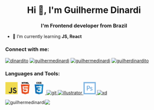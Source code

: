 <h1 align="center">Hi 👋, I'm Guilherme Dinardi</h1>
<h3 align="center">I'm Frontend developer from Brazil</h3>

- 🌱 I’m currently learning **JS, React**

<h3 align="left">Connect with me:</h3>
<p align="left">
<a href="https://twitter.com/dinardito" target="blank"><img align="center" src="https://cdn.jsdelivr.net/npm/simple-icons@3.0.1/icons/twitter.svg" alt="dinardito" height="30" width="40"/></a>
<a href="https://linkedin.com/in/guilhermedinardi" target="blank"><img align="center" src="https://cdn.jsdelivr.net/npm/simple-icons@3.0.1/icons/linkedin.svg" alt="guilhermedinardi" height="30" width="40" /></a>
<a href="https://instagram.com/guilhermedinardi" target="blank"><img align="center" src="https://cdn.jsdelivr.net/npm/simple-icons@3.0.1/icons/instagram.svg" alt="guilhermedinardi" height="30" width="40" /></a>
<a href="https://www.behance.net/guilherdinardito" target="blank"><img align="center" src="https://cdn.jsdelivr.net/npm/simple-icons@3.0.1/icons/behance.svg" alt="guilherdinardito" height="30" width="40" /></a>
</p>

<h3 align="left">Languages and Tools:</h3>
<p align="left"> <img src="https://raw.githubusercontent.com/devicons/devicon/master/icons/javascript/javascript-original.svg" alt="javascript" width="40" height="40"/> </a>  <img src="https://raw.githubusercontent.com/devicons/devicon/master/icons/html5/html5-original-wordmark.svg" alt="html5" width="40" height="40"/> </a>  <a href="https://www.w3schools.com/css/" target="_blank"> <img src="https://raw.githubusercontent.com/devicons/devicon/master/icons/css3/css3-original-wordmark.svg" alt="css3" width="40" height="40"/> </a> <a href="https://git-scm.com/" target="_blank"> <img src="https://www.vectorlogo.zone/logos/git-scm/git-scm-icon.svg" alt="git" width="40" height="40"/> </a> <a href="https://www.w3.org/html/" target="_blank"> <a href="https://www.adobe.com/in/products/illustrator.html" target="_blank"> <img src="https://www.vectorlogo.zone/logos/adobe_illustrator/adobe_illustrator-icon.svg" alt="illustrator" width="40" height="40"/> </a> <a href="https://developer.mozilla.org/en-US/docs/Web/JavaScript" target="_blank">  <a href="https://www.photoshop.com/en" target="_blank"> <img src="https://raw.githubusercontent.com/devicons/devicon/master/icons/photoshop/photoshop-line.svg" alt="photoshop" width="40" height="40"/> </a> <a href="https://www.adobe.com/products/xd.html" target="_blank"> <img src="https://cdn.worldvectorlogo.com/logos/adobe-xd.svg" alt="xd" width="40" height="40"/> </a> </p>
<p align="left"> 
  <a href="https://github.com/anuraghazra/github-readme-stats">
    <img 
         align = "left" 
         height = "150"
         src = "https://github-readme-stats.vercel.app/api/top-langs/?username=guilhermedinardi&layout=compact&theme=dark" alt ="guilhermedinardi"/>
  </a>
  <a href="https://github.com/anuraghazra/github-readme-stats">
    <img 
         align = "left" 
         height = "150"
         src = "https://github-readme-stats.vercel.app/api?username=guilhermedinardi&show_icons=true&contribs,prs&cache_seconds=86400&theme=dark"/>
  </a> 
</p>
